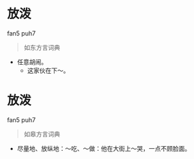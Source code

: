 # 放泼
fan5 puh7
> 如东方言词典
- 任意胡闹。
  - 这家伙在下～。

# 放泼
fan5 puh7
> 如皋方言词典
- 尽量地、放纵地：～吃、～做：他在大街上～哭，一点不顾脸面。
